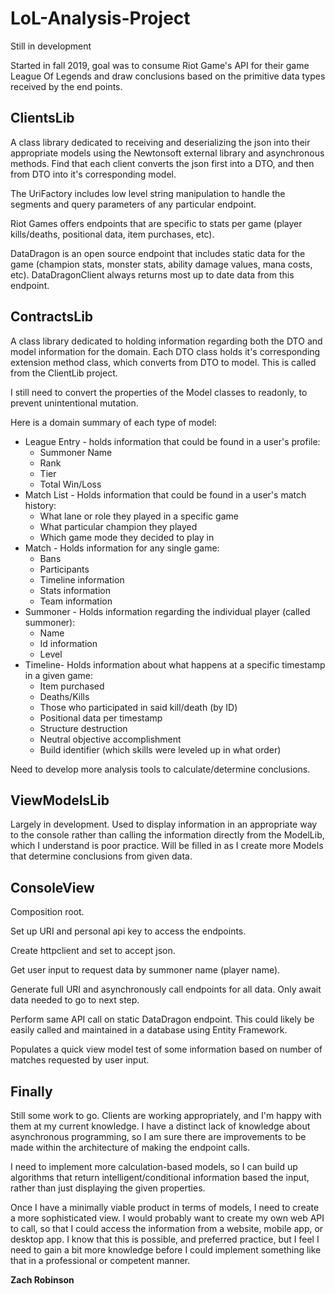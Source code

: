 # LoL-Analysis-Project

Still in development

Started in fall 2019, goal was to consume Riot Game's API for their game League Of Legends and draw conclusions based on the primitive data types received by the end points.

## ClientsLib 

A class library dedicated to receiving and deserializing the json into their appropriate models using the Newtonsoft external library and asynchronous methods. Find that each client converts the json first into a DTO, and then from DTO into it's corresponding model.

The UriFactory includes low level string manipulation to handle the segments and query parameters of any particular endpoint.

Riot Games offers endpoints that are specific to stats per game (player kills/deaths, positional data, item purchases, etc).

DataDragon is an open source endpoint that includes static data for the game (champion stats, monster stats, ability damage values, mana costs, etc). DataDragonClient always returns most up to date data from this endpoint.

## ContractsLib

A class library dedicated to holding information regarding both the DTO and model information for the domain. Each DTO class holds it's corresponding extension method class, which converts from DTO to model. This is called from the ClientLib project.

I still need to convert the properties of the Model classes to readonly, to prevent unintentional mutation. 

Here is a domain summary of each type of model:
* League Entry - holds information that could be found in a user's profile:
  * Summoner Name
  * Rank
  * Tier
  * Total Win/Loss
* Match List - Holds information that could be found in a user's match history:
  * What lane or role they played in a specific game
  * What particular champion they played
  * Which game mode they decided to play in
* Match - Holds information for any single game:
  * Bans
  * Participants
  * Timeline information
  * Stats information
  * Team information
* Summoner - Holds information regarding the individual player (called summoner):
  * Name
  * Id information
  * Level
* Timeline- Holds information about what happens at a specific timestamp in a given game:
  * Item purchased
  * Deaths/Kills
  * Those who participated in said kill/death (by ID)
  * Positional data per timestamp
  * Structure destruction
  * Neutral objective accomplishment
  * Build identifier (which skills were leveled up in what order)
  
Need to develop more analysis tools to calculate/determine conclusions.

## ViewModelsLib

Largely in development. Used to display information in an appropriate way to the console rather than calling the information directly from the ModelLib, which I understand is poor practice. Will be filled in as I create more Models that determine conclusions from given data.

## ConsoleView

Composition root.

Set up URI and personal api key to access the endpoints.

Create httpclient and set to accept json.

Get user input to request data by summoner name (player name).

Generate full URI and asynchronously call endpoints for all data. Only await data needed to go to next step.

Perform same API call on static DataDragon endpoint. This could likely be easily called and maintained in a database using Entity Framework.

Populates a quick view model test of some information based on number of matches requested by user input.

## Finally

Still some work to go. Clients are working appropriately, and I'm happy with them at my current knowledge. I have a distinct lack of knowledge about asynchronous programming, so I am sure there are improvements to be made within the architecture of making the endpoint calls. 

I need to implement more calculation-based models, so I can build up algorithms that return intelligent/conditional information based the input, rather than just displaying the given properties. 

Once I have a minimally viable product in terms of models, I need to create a more sophisticated view. I would probably want to create my own web API to call, so that I could access the information from a website, mobile app, or desktop app. I know that this is possible, and preferred practice, but I feel I need to gain a bit more knowledge before I could implement something like that in a professional or competent manner.

**Zach Robinson**
